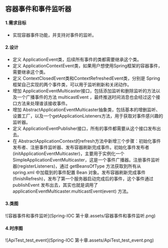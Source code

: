 ## 容器事件和事件监听器

#### 1.需求目标

- 实现容器事件功能，并支持对事件的监听。

#### 2.设计

- 定义 ApplicationEvent类，后续所有事件的类都需要继承这个类。
- 定义 ApplicationContextEvent类，如果用户想使用Spring框架的容器事件，需要继承这个类。
- 定义 ContextClosedEvent类和ContextRefreshedEvent类，分别是 Spring 框架自己实现的两个事件类，可以用于监听刷新和关闭动作。
- 增加 ApplicationEventMulticaster接口，包括添加监听和删除监听的方法以及一个广播事件的方法 multicastEvent ，最终推送时间消息也会经过这个接口方法来处理谁该接收事件。
- 增加 AbstractApplicationEventMulticaster抽象类，包括基本的增删监听、设置工厂，以及一个getApplicationListeners方法，用于获取对事件感兴趣的监听器。
- 定义 ApplicationEventPublisher接口，所有的事件都需要从这个接口发布出去。
- 在 AbstractApplicationContext的refresh方法中新增三个步骤：初始化事件发布者、注册事件监听器、发布容器刷新完成事件。初始化事件发布者(initApplicationEventMulticaster)，主要用于实例化一个 SimpleApplicationEventMulticaster，这是一个事件广播器。注册事件监听器(registerListeners)，通过 getBeansOfType 方法获取到所有从 spring.xml 中加载到的事件配置 Bean 对象。发布容器刷新完成事件(finishRefresh)，发布了第一个服务器启动完成后的事件，这个事件通过 publishEvent 发布出去，其实也就是调用了 applicationEventMulticaster.multicastEvent(event) 方法。

#### 3.类图

![容器事件和事件监听](Spring-IOC 第十章.assets/容器事件和事件监听.png)



#### 4.时序图

![ApiTest_test_event](Spring-IOC 第十章.assets/ApiTest_test_event.png)
